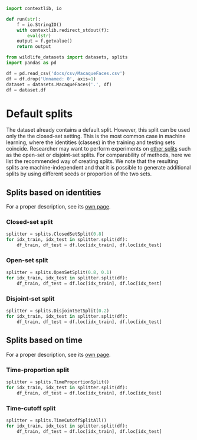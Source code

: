 ```python exec="true" session="run"
import contextlib, io

def run(str):
    f = io.StringIO()
    with contextlib.redirect_stdout(f):
        eval(str)
    output = f.getvalue()
    return output
```

```python exec="true" session="run"
from wildlife_datasets import datasets, splits
import pandas as pd

df = pd.read_csv('docs/csv/MacaqueFaces.csv')
df = df.drop('Unnamed: 0', axis=1)
dataset = datasets.MacaqueFaces('.', df)
df = dataset.df
```


# Default splits

The dataset already contains a default split. However, this split can be used only the the closed-set setting. This is the most common case in machine learning, where the identities (classes) in the training and testing sets coincide. Researcher may want to perform experiments on [other splits](../tutorial_splits) such as the open-set or disjoint-set splits. For comparability of methods, here we list the recommended way of creating splits. We note that the resulting splits are machine-independent and that it is possible to generate additional splits by using different seeds or proportion of the two sets.

## Splits based on identities

For a proper description, see its [own page](../tutorial_splits).

### Closed-set split

```python exec="true" source="above" session="run"
splitter = splits.ClosedSetSplit(0.8)
for idx_train, idx_test in splitter.split(df):
    df_train, df_test = df.loc[idx_train], df.loc[idx_test]
```

### Open-set split

```python exec="true" source="above" session="run"
splitter = splits.OpenSetSplit(0.8, 0.1)
for idx_train, idx_test in splitter.split(df):
    df_train, df_test = df.loc[idx_train], df.loc[idx_test]
```

### Disjoint-set split

```python exec="true" source="above" session="run"
splitter = splits.DisjointSetSplit(0.2)
for idx_train, idx_test in splitter.split(df):
    df_train, df_test = df.loc[idx_train], df.loc[idx_test]
```


## Splits based on time

For a proper description, see its [own page](../tutorial_splits#splits-based-on-time).

### Time-proportion split

```python exec="true" source="above" session="run"
splitter = splits.TimeProportionSplit()
for idx_train, idx_test in splitter.split(df):
    df_train, df_test = df.loc[idx_train], df.loc[idx_test]
```

### Time-cutoff split

```python exec="true" source="above" session="run"
splitter = splits.TimeCutoffSplitAll()
for idx_train, idx_test in splitter.split(df):
    df_train, df_test = df.loc[idx_train], df.loc[idx_test]
```
